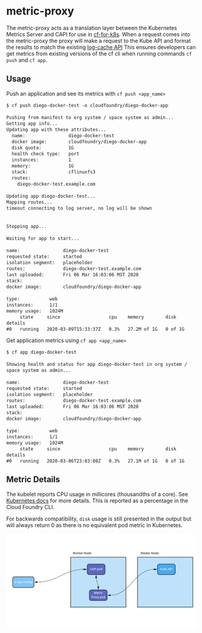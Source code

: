 # metric-proxy

The metric-proxy acts as a translation layer between the Kubernetes Metrics
Server and CAPI for use in
[cf-for-k8s](https://github.com/cloudfoundry/cf-for-k8s). When a request comes
into the metric-proxy the proxy will make a request to the Kube API and format
the results to match the existing [log-cache API](https://github.com/cloudfoundry/log-cache)
This ensures developers can get metrics from existing versions of the cf cli
when running commands `cf push` and  `cf app`.

## Usage

Push an application and see its metrics with `cf push <app_name>`
```
$ cf push diego-docker-test -o cloudfoundry/diego-docker-app

Pushing from manifest to org system / space system as admin...
Getting app info...
Updating app with these attributes...
  name:                diego-docker-test
  docker image:        cloudfoundry/diego-docker-app
  disk quota:          1G
  health check type:   port
  instances:           1
  memory:              1G
  stack:               cflinuxfs3
  routes:
    diego-docker-test.example.com

Updating app diego-docker-test...
Mapping routes...
timeout connecting to log server, no log will be shown


Stopping app...

Waiting for app to start...

name:                diego-docker-test
requested state:     started
isolation segment:   placeholder
routes:              diego-docker-test.example.com
last uploaded:       Fri 06 Mar 16:03:06 MST 2020
stack:
docker image:        cloudfoundry/diego-docker-app

type:           web
instances:      1/1
memory usage:   1024M
     state     since                  cpu    memory        disk      details
#0   running   2020-03-09T15:33:37Z   0.3%   27.2M of 1G   0 of 1G
```


Get application metrics using `cf app <app_name>`
```
$ cf app diego-docker-test

Showing health and status for app diego-docker-test in org system / space system as admin...

name:                diego-docker-test
requested state:     started
isolation segment:   placeholder
routes:              diego-docker-test.example.com
last uploaded:       Fri 06 Mar 16:03:06 MST 2020
stack:
docker image:        cloudfoundry/diego-docker-app

type:           web
instances:      1/1
memory usage:   1024M
     state     since                  cpu    memory        disk      details
#0   running   2020-03-06T23:03:08Z   0.3%   27.1M of 1G   0 of 1G
```

## Metric Details

The kubelet reports CPU usage in millicores (thousandths of a core). See
[Kubernetes docs](https://kubernetes.io/docs/concepts/configuration/manage-compute-resources-container/#meaning-of-cpu)
for more details. This is reported as a percentage in the Cloud Foundry CLI.

For backwards compatibility, `disk` usage is still presented in the output but
will always return 0 as there is no equivalent pod metric in Kubernetes.

![Image of API Flow](./docs/metric-proxy.jpg)
